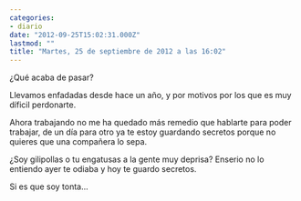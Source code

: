 ```yaml
---
categories:
- diario
date: "2012-09-25T15:02:31.000Z"
lastmod: ""
title: "Martes, 25 de septiembre de 2012 a las 16:02"
---
```


¿Qué acaba de pasar?


Llevamos enfadadas desde hace un año, y por motivos por los que es muy dí­ficil perdonarte.

Ahora trabajando no me ha quedado más remedio que hablarte para poder trabajar, de un dí­a para otro ya te estoy guardando secretos porque no quieres que una compañera lo sepa.

¿Soy gilipollas o tu engatusas a la gente muy deprisa? Enserio no lo entiendo ayer te odiaba y hoy te guardo secretos.

Si es que soy tonta...